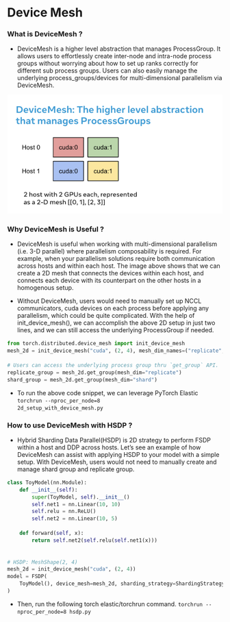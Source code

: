 # Device Mesh

### What is DeviceMesh ?
- DeviceMesh is a higher level abstraction that manages ProcessGroup. It allows users to effortlessly create inter-node and intra-node process groups without worrying about how to set up ranks correctly for different sub process groups. Users can also easily manage the underlying process_groups/devices for multi-dimensional parallelism via DeviceMesh.

<div class="container py-4 py-md-5 px-4 px-md-3 text-body-secondary">
    <div class="row" >
      <div class="col-lg-4 mb-4">
        <img src="../../_static/distributed_training_and_pytorch/pytorch/device_mesh/device_mesh.png"></img>
      </div>
    </div>
</div>

### Why DeviceMesh is Useful ?
- DeviceMesh is useful when working with multi-dimensional parallelism (i.e. 3-D parallel) where parallelism composability is required. For example, when your parallelism solutions require both communication across hosts and within each host. The image above shows that we can create a 2D mesh that connects the devices within each host, and connects each device with its counterpart on the other hosts in a homogenous setup.

- Without DeviceMesh, users would need to manually set up NCCL communicators, cuda devices on each process before applying any parallelism, which could be quite complicated. With the help of init_device_mesh(), we can accomplish the above 2D setup in just two lines, and we can still access the underlying ProcessGroup if needed.

```python
from torch.distributed.device_mesh import init_device_mesh
mesh_2d = init_device_mesh("cuda", (2, 4), mesh_dim_names=("replicate", "shard"))

# Users can access the underlying process group thru `get_group` API.
replicate_group = mesh_2d.get_group(mesh_dim="replicate")
shard_group = mesh_2d.get_group(mesh_dim="shard")
```

- To run the above code snippet, we can leverage PyTorch Elastic
<code>torchrun --nproc_per_node=8 2d_setup_with_device_mesh.py</code>


### How to use DeviceMesh with HSDP ?

- Hybrid Sharding Data Parallel(HSDP) is 2D strategy to perform FSDP within a host and DDP across hosts. Let’s see an example of how DeviceMesh can assist with applying HSDP to your model with a simple setup. With DeviceMesh, users would not need to manually create and manage shard group and replicate group.

```python
class ToyModel(nn.Module):
    def __init__(self):
        super(ToyModel, self).__init__()
        self.net1 = nn.Linear(10, 10)
        self.relu = nn.ReLU()
        self.net2 = nn.Linear(10, 5)

    def forward(self, x):
        return self.net2(self.relu(self.net1(x)))


# HSDP: MeshShape(2, 4)
mesh_2d = init_device_mesh("cuda", (2, 4))
model = FSDP(
    ToyModel(), device_mesh=mesh_2d, sharding_strategy=ShardingStrategy.HYBRID_SHARD
)
```
- Then, run the following torch elastic/torchrun command.
<code>torchrun --nproc_per_node=8 hsdp.py</code>
